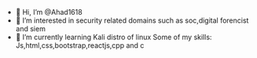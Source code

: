 - 👋 Hi, I’m @Ahad1618
- 👀 I’m interested in security related domains such as soc,digital forencist and siem
- 🌱 I’m currently learning Kali distro of linux
  Some of my skills:
  Js,html,css,bootstrap,reactjs,cpp and c

<!---
Ahad1618/Ahad1618 is a ✨ special ✨ repository because its `README.md` (this file) appears on your GitHub profile.
You can click the Preview link to take a look at your changes.
--->
